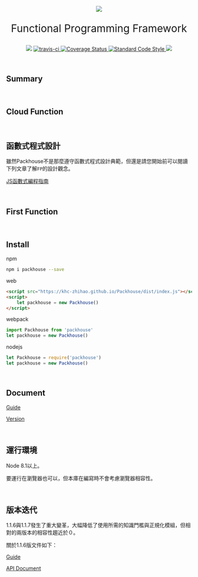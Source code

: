 <p align="center"><img src="https://khc-zhihao.github.io/MyBook/Packhouse/images/logo.png"></p>

<p align="center" style="font-size:2em">Functional Programming Framework</p>

<p align="center">
    <a href="https://www.npmjs.com/package/packhouse"><img src="https://img.shields.io/npm/v/packhouse.svg"></a>
    <a href="https://travis-ci.org/KHC-ZhiHao/Packhouse">
    <img src="https://travis-ci.org/KHC-ZhiHao/Packhouse.svg?branch=master" alt="travis-ci"  style="max-width:100%;">
    </a>
    <a href="https://coveralls.io/github/KHC-ZhiHao/Packhouse?branch=master">
        <img src="https://coveralls.io/repos/github/KHC-ZhiHao/Packhouse/badge.svg?branch=master" alt="Coverage Status"  style="max-width:100%;">
    </a>
    <a href="https://standardjs.com/">
        <img src="https://img.shields.io/badge/code_style-standard-brightgreen.svg" alt="Standard Code Style"  style="max-width:100%;">
    </a>
    <a href="https://github.com/KHC-ZhiHao/Packhouse"><img src="https://img.shields.io/github/stars/KHC-ZhiHao/Packhouse.svg?style=social"></a>
    <br>
</p>

<br>

## Summary

<br>

## Cloud Function

<br>

## 函數式程式設計

雖然Packhouse不是那麼遵守函數式程式設計典範，但還是請您開始前可以閱讀下列文章了解`FP`的設計觀念。

[JS函數式編程指南](https://yucj.gitbooks.io/mostly-adequate-guide-traditional-chinese/content/)

<br>

## First Function

<br>

## Install

npm
```bash
npm i packhouse --save
```

web
```html
<script src="https://khc-zhihao.github.io/Packhouse/dist/index.js"></script>
<script>
    let packhouse = new Packhouse()
</script>
```

webpack
```js
import Packhouse from 'packhouse'
let packhouse = new Packhouse()
```

nodejs
```js
let Packhouse = require('packhouse')
let packhouse = new Packhouse()
```

<br>

## Document

[Guide](https://khc-zhihao.github.io/Packhouse/guide)

[Version](https://khc-zhihao.github.io/Packhouse/version)

<br>

## 運行環境

Node 8.1以上。

要運行在瀏覽器也可以，但本庫在編寫時不會考慮瀏覽器相容性。

<br>

## 版本迭代

1.1.6與1.1.7發生了重大變革，大幅降低了使用所需的知識門檻與正規化模組，但相對的兩版本的相容性趨近於０。

關於1.1.6版文件如下：

[Guide](https://khc-zhihao.github.io/MyBook/Packhouse/static/)

[API Document](https://khc-zhihao.github.io/Packhouse/old/document/document.html)